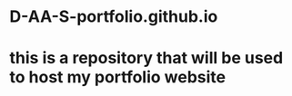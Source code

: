 # D-AA-S-portfolio.github.io


# this is a repository that will be used to host my portfolio website
